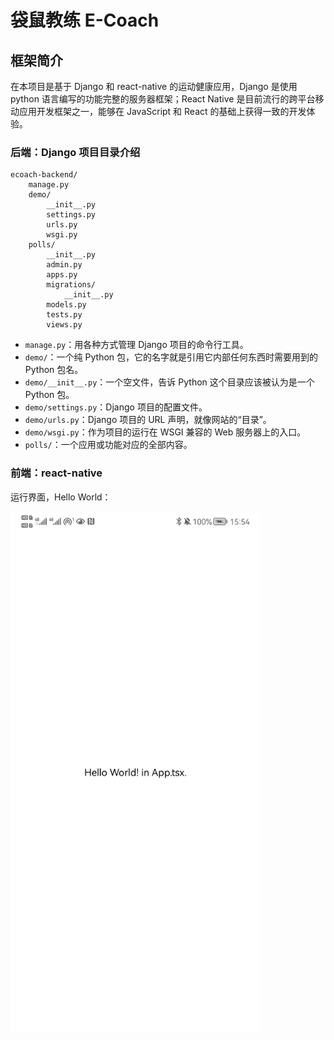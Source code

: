 # 袋鼠教练 E-Coach

## 框架简介

在本项目是基于 Django 和 react-native 的运动健康应用，Django 是使用 python 语言编写的功能完整的服务器框架；React Native 是目前流行的跨平台移动应用开发框架之一，能够在 JavaScript 和 React 的基础上获得一致的开发体验。

### 后端：Django 项目目录介绍

```
ecoach-backend/
    manage.py
    demo/
        __init__.py
        settings.py
        urls.py
        wsgi.py
    polls/
        __init__.py
        admin.py
        apps.py
        migrations/
            __init__.py
        models.py
        tests.py
        views.py

```

- `manage.py`：用各种方式管理 Django 项目的命令行工具。
- `demo/`：一个纯 Python 包，它的名字就是引用它内部任何东西时需要用到的 Python 包名。
- `demo/__init__.py`：一个空文件，告诉 Python 这个目录应该被认为是一个 Python 包。
- `demo/settings.py`：Django 项目的配置文件。
- `demo/urls.py`：Django 项目的 URL 声明，就像网站的“目录”。
- `demo/wsgi.py`：作为项目的运行在 WSGI 兼容的 Web 服务器上的入口。
- `polls/`：一个应用或功能对应的全部内容。

### 前端：react-native

运行界面，Hello World：

<img src="assets/helloworld.jpg" width="400px" />
